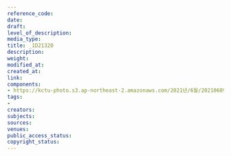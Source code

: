 ```yaml
---
reference_code: 
date: 
draft: 
level_of_description: 
media_type: 
title: _1D21320
description: 
weight: 
modified_at: 
created_at: 
link: 
components:
- https://kctu-photo.s3.ap-northeast-2.amazonaws.com/2021년/6월/20210609_산재사망+노동자+추모분향소+및+농성장+설치/_1D21320.jpg
tags:
- 
creators: 
subjects: 
sources: 
venues: 
public_access_status: 
copyright_status: 
---
```

